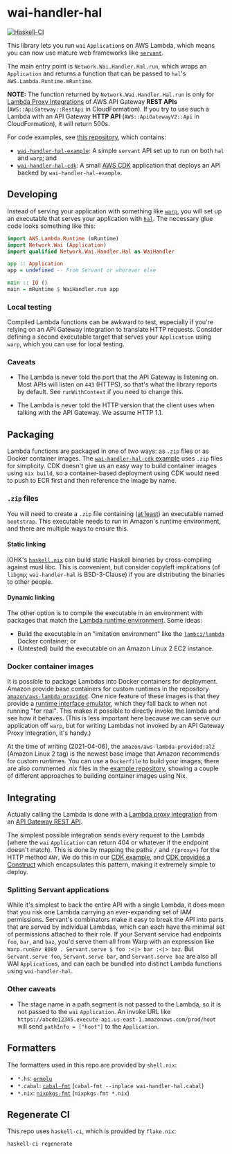 # wai-handler-hal

[![Haskell-CI](https://github.com/bellroy/wai-handler-hal/actions/workflows/haskell-ci.yml/badge.svg)](https://github.com/bellroy/wai-handler-hal/actions/workflows/haskell-ci.yml)

This library lets you run `wai` `Application`s on AWS Lambda, which
means you can now use mature web frameworks like
[`servant`](https://hackage.haskell.org/package/servant).

The main entry point is `Network.Wai.Handler.Hal.run`, which wraps an
`Application` and returns a function that can be passed to `hal`'s
`AWS.Lambda.Runtime.mRuntime`.

**NOTE:** The function returned by `Network.Wai.Handler.Hal.run` is
only for [Lambda Proxy
Integrations](https://docs.aws.amazon.com/apigateway/latest/developerguide/set-up-lambda-proxy-integrations.html)
of AWS API Gateway **REST APIs** (`AWS::ApiGateway::RestApi` in
CloudFormation). If you try to use such a Lambda with an API Gateway
**HTTP API** (`AWS::ApiGatewayV2::Api` in CloudFormation), it will
return 500s.


For code examples, see [this repository](https://github.com/bellroy/wai-handler-hal-example),
which contains:

* [`wai-handler-hal-example`](https://github.com/bellroy/wai-handler-hal-example): A simple `servant` API set up to run on both `hal` and `warp`; and
* [`wai-handler-hal-cdk`](https://github.com/bellroy/wai-handler-hal-example/tree/master/wai-handler-hal-cdk): A small [AWS
  CDK](https://docs.aws.amazon.com/cdk/latest/guide/home.html)
  application that deploys an API backed by `wai-handler-hal-example`.

## Developing

Instead of serving your application with something like
[`warp`](https://hackage.haskell.org/package/warp), you will set up an
executable that serves your application with
[`hal`](https://hackage.haskell.org/package/hal). The necessary glue
code looks something like this:

```haskell
import AWS.Lambda.Runtime (mRuntime)
import Network.Wai (Application)
import qualified Network.Wai.Handler.Hal as WaiHandler

app :: Application
app = undefined -- From Servant or wherever else

main :: IO ()
main = mRuntime $ WaiHandler.run app
```

### Local testing

Compiled Lambda functions can be awkward to test, especially if you're
relying on an API Gateway integration to translate HTTP
requests. Consider defining a second executable target that serves
your `Application` using `warp`, which you can use for local
testing.

### Caveats

* The Lambda is never told the port that the API Gateway is listening
  on. Most APIs will listen on `443` (HTTPS), so that's what the
  library reports by default. See `runWithContext` if you need to
  change this.

* The Lambda is never told the HTTP version that the client uses when
  talking with the API Gateway. We assume HTTP 1.1.

## Packaging

Lambda functions are packaged in one of two ways: as `.zip` files or
as Docker container images. The [`wai-handler-hal-cdk` example](https://github.com/bellroy/wai-handler-hal-example/tree/master/wai-handler-hal-cdk) uses
`.zip` files for simplicity. CDK doesn't give us an easy way to build
container images using `nix build`, so a container-based deployment
using CDK would need to push to ECR first and then reference the image
by name.

### `.zip` files

You will need to create a `.zip` file containing ([at
least](https://docs.aws.amazon.com/lambda/latest/dg/runtimes-custom.html#runtimes-custom-build))
an executable named `bootstrap`. This executable needs to run in
Amazon's runtime environment, and there are multiple ways to ensure
this.

#### Static linking

IOHK's [`haskell.nix`](https://github.com/input-output-hk/haskell.nix)
can build static Haskell binaries by cross-compiling against musl
libc. This is convenient, but consider copyleft implications (of
`libgmp`; `wai-handler-hal` is BSD-3-Clause) if you are distributing
the binaries to other people.

#### Dynamic linking

The other option is to compile the executable in an environment with
packages that match the [Lambda runtime
environment](https://docs.aws.amazon.com/lambda/latest/dg/lambda-runtimes.html). Some
ideas:

* Build the executable in an "imitation environment" like the [`lambci/lambda`](https://hub.docker.com/r/lambci/lambda) Docker container; or
* (Untested) build the executable on an Amazon Linux 2 EC2 instance.

### Docker container images

It is possible to package Lambdas into Docker containers for
deployment. Amazon provide base containers for custom runtimes in the
repository
[`amazon/aws-lambda-provided`](https://hub.docker.com/r/amazon/aws-lambda-provided/). One
nice feature of these images is that they provide a [runtime interface
emulator](https://docs.aws.amazon.com/lambda/latest/dg/images-test.html#images-test-AWSbase),
which they fall back to when not running "for real". This makes it
possible to directly invoke the lambda and see how it behaves. (This
is less important here because we can serve our application off
`warp`, but for writing Lambdas not invoked by an API Gateway Proxy
Integration, it's handy.)

At the time of writing (2021-04-06), the
`amazon/aws-lambda-provided:al2` (Amazon Linux 2 tag) is the newest
base image that Amazon recommends for custom runtimes. You can use a
`Dockerfile` to build your images; there are also commented .nix files
in the [example repository](https://github.com/bellroy/wai-handler-hal-example),
showing a couple of different approaches to building container images using Nix.

## Integrating

Actually calling the Lambda is done with a [Lambda proxy
integration](https://docs.aws.amazon.com/apigateway/latest/developerguide/set-up-lambda-proxy-integrations.html)
from an [API Gateway REST
API](https://docs.aws.amazon.com/apigateway/latest/developerguide/apigateway-rest-api.html).

The simplest possible integration sends every request to the Lambda
(where the `wai` `Application` can return 404 or whatever if the
endpoint doesn't match). This is done by mapping the paths `/` and
`/{proxy+}` for the HTTP method `ANY`. We do this in our [CDK example](https://github.com/bellroy/wai-handler-hal-example/tree/master/wai-handler-hal-cdk),
and [CDK provides a Construct](https://docs.aws.amazon.com/cdk/api/v2/docs/aws-cdk-lib.aws_apigateway.LambdaRestApi.html) which encapsulates this pattern, making
it extremely simple to deploy.

### Splitting Servant applications

While it's simplest to back the entire API with a single Lambda, it
does mean that you risk one Lambda carrying an ever-expanding set of
IAM permissions. Servant's combinators make it easy to break the API
into parts that are served by individual Lambdas, which can each have
the minimal set of permissions attached to their role. If your Servant
service had endpoints `foo`, `bar`, and `baz`, you'd serve them all
from Warp with an expression like `Warp.runEnv 8080 . Servant.serve $
foo :<|> bar :<|> baz`. But `Servant.serve foo`, `Servant.serve bar`,
and `Servant.serve baz` are also all WAI `Application`s, and can each
be bundled into distinct Lambda functions using `wai-handler-hal`.

### Other caveats

* The stage name in a path segment is not passed to the Lambda, so it
  is not passed to the `wai` `Application`. An invoke URL like
  `https://abcde12345.execute-api.us-east-1.amazonaws.com/prod/hoot`
  will send `pathInfo = ["hoot"]` to the `Application`.

## Formatters

The formatters used in this repo are provided by `shell.nix`:

* `*.hs`: [`ormolu`](https://github.com/tweag/ormolu)
* `*.cabal`:
  [`cabal-fmt`](https://hackage.haskell.org/package/cabal-fmt)
  (`cabal-fmt --inplace wai-handler-hal.cabal`)
* `*.nix`:
  [`nixpkgs-fmt`](https://github.com/nix-community/nixpkgs-fmt)
  (`nixpkgs-fmt *.nix`)

## Regenerate CI

This repo uses `haskell-ci`, which is provided by `flake.nix`:

```shell
haskell-ci regenerate
```